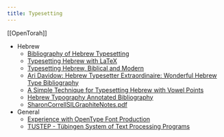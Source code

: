 ```yaml
---
title: Typesetting
---
```

[[OpenTorah]]

- Hebrew
  - [Bibliography of Hebrew Typesetting](http://www.tau.ac.il/~stoledo/fonts/newbib.pdf)
  - [Typesetting Hebrew with LaTeX](http://www.tau.ac.il/~stoledo/Pubs/eutupon.pdf)
  - [Typesetting Hebrew, Biblical and Modern](http://www.fluxus-virus.com/en/what-hebrew.html)
  - [Ari Davidow: Hebrew Typesetter Extraordinaire: Wonderful Hebrew Type Bibliography](http://www.ivritype.com/hebrew/2005/03/wonderful_hebre.php)
  - [A Simple Technique for Typesetting Hebrew with Vowel Points](http://www.tau.ac.il/~stoledo/Pubs/vowels.pdf)
  - [Hebrew Typography Annotated Bibliography](http://www.ivritype.com/hebrew/biblio/)
  - [SharonCorrellSILGraphiteNotes.pdf](http://www.unifont.org/TextLayout2007/presentations/SharonCorrellSILGraphiteNotes.pdf)
- General
  - [Experience with OpenType Font Production](http://www.tau.ac.il/~stoledo/Pubs/ot.pdf)
  - [TUSTEP - Tübingen System of Text Processing Programs](http://www.tustep.uni-tuebingen.de/tustep_eng.html)